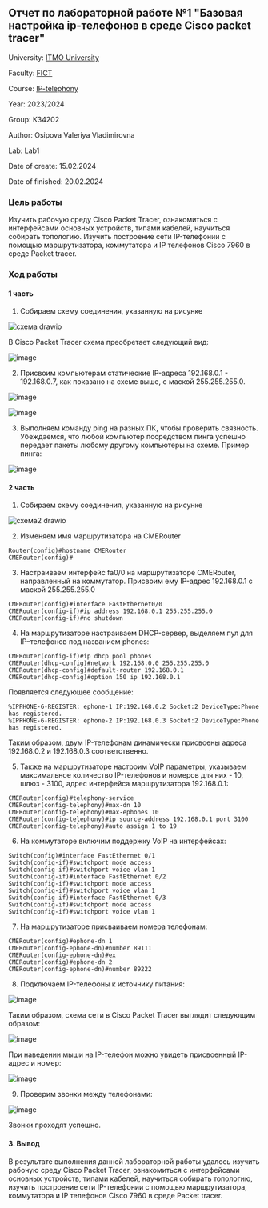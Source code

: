 ## Отчет по лабораторной работе №1 "Базовая настройка ip-телефонов в среде Сisco packet tracer"

University: [ITMO University](https://itmo.ru/ru/)

Faculty: [FICT](https://fict.itmo.ru)

Course: [IP-telephony](https://github.com/itmo-ict-faculty/ip-telephony)

Year: 2023/2024

Group: K34202

Author: Osipova Valeriya Vladimirovna

Lab: Lab1

Date of create: 15.02.2024

Date of finished: 20.02.2024

### Цель работы
Изучить рабочую среду Cisco Packet Tracer, ознакомиться с интерфейсами основных устройств, типами кабелей, научиться собирать топологию. Изучить построение сети IP-телефонии с помощью маршрутизатора, коммутатора и IP телефонов Cisco 7960 в среде Packet tracer.

### Ход работы

#### 1 часть

1. Собираем схему соединения, указанную на рисунке

![схема drawio](https://github.com/Valeriya-Osipova/2023_2024-ip-telephony-k34202-osipova-v-v/assets/64967406/e068d953-1b32-4213-8667-90387c9b1a86)

В Cisco Packet Tracer схема преобретает следующий вид:

![image](https://github.com/Valeriya-Osipova/2023_2024-ip-telephony-k34202-osipova-v-v/assets/64967406/9f5a7ee0-3358-4650-8349-d0e593a58c61)

2. Присвоим компьютерам статические IP-адреса 192.168.0.1 - 192.168.0.7, как показано на схеме выше, с маской 255.255.255.0.

![image](https://github.com/Valeriya-Osipova/2023_2024-ip-telephony-k34202-osipova-v-v/assets/64967406/131957d2-a943-44d5-8f26-abaaa91fab05)

![image](https://github.com/Valeriya-Osipova/2023_2024-ip-telephony-k34202-osipova-v-v/assets/64967406/3006be0b-4aff-4d16-aed5-14897fb3367e)

3. Выполняем команду ping на разных ПК, чтобы проверить связность. Убеждаемся, что любой компьютер посредством пинга успешно передает пакеты любому другому компьютеры на схеме. Пример пинга:

![image](https://github.com/Valeriya-Osipova/2023_2024-ip-telephony-k34202-osipova-v-v/assets/64967406/4acabaea-5b98-4b5d-9920-e8d766a291fe)

#### 2 часть

1. Собираем схему соединения, указанную на рисунке

![схема2 drawio](https://github.com/Valeriya-Osipova/2023_2024-ip-telephony-k34202-osipova-v-v/assets/64967406/5cfa828a-ae1d-4eeb-878b-1cdd741e2dd9)

2. Изменяем имя маршрутизатора на CMERouter

```
Router(config)#hostname CMERouter
CMERouter(config)#
```

3. Настраиваем интерфейс fa0/0 на маршрутизаторе CMERouter, направленный на коммутатор. Присвоим ему IP-адрес 192.168.0.1 с маской 255.255.255.0

```
CMERouter(config)#interface FastEthernet0/0
CMERouter(config-if)#ip address 192.168.0.1 255.255.255.0
CMERouter(config-if)#no shutdown
```

4. На маршрутизаторе настраиваем DHCP-сервер, выделяем пул для IP–телефонов под названием phones:

```
CMERouter(config-if)#ip dhcp pool phones
CMERouter(dhcp-config)#network 192.168.0.0 255.255.255.0
CMERouter(dhcp-config)#default-router 192.168.0.1
CMERouter(dhcp-config)#option 150 ip 192.168.0.1
```

Появляется следующее сообщение:

```
%IPPHONE-6-REGISTER: ephone-1 IP:192.168.0.2 Socket:2 DeviceType:Phone has registered.
%IPPHONE-6-REGISTER: ephone-2 IP:192.168.0.3 Socket:2 DeviceType:Phone has registered.
```

Таким образом, двум IP-телефонам динамически присвоены адреса 192.168.0.2 и 192.168.0.3 соответственно.

5. Также на маршрутизаторе настроим VoIP параметры, указываем максимальное количество IP-телефонов и номеров для них - 10, шлюз - 3100, адрес интерфейса маршрутизатора 192.168.0.1:

```
CMERouter(config)#telephony-service
CMERouter(config-telephony)#max-dn 10
CMERouter(config-telephony)#max-ephones 10
CMERouter(config-telephony)#ip source-address 192.168.0.1 port 3100
CMERouter(config-telephony)#auto assign 1 to 19
```

6. На коммутаторе включим поддержку VoIP на интерфейсах:

```
Switch(config)#interface FastEthernet 0/1
Switch(config-if)#switchport mode access
Switch(config-if)#switchport voice vlan 1
Switch(config-if)#interface FastEthernet 0/2
Switch(config-if)#switchport mode access
Switch(config-if)#switchport voice vlan 1
Switch(config-if)#interface FastEthernet 0/3
Switch(config-if)#switchport mode access
Switch(config-if)#switchport voice vlan 1
```

7. На маршрутизаторе присваиваем номера телефонам:

```
CMERouter(config)#ephone-dn 1
CMERouter(config-ephone-dn)#number 89111
CMERouter(config-ephone-dn)#ex
CMERouter(config)#ephone-dn 2
CMERouter(config-ephone-dn)#number 89222
```

8. Подключаем IP-телефоны к источнику питания:

![image](https://github.com/Valeriya-Osipova/2023_2024-ip-telephony-k34202-osipova-v-v/assets/64967406/5119ae06-5711-4894-89ed-cb4fe6154a97)

Таким образом, схема сети в Cisco Packet Tracer выглядит следующим образом:

![image](https://github.com/Valeriya-Osipova/2023_2024-ip-telephony-k34202-osipova-v-v/assets/64967406/a487eb20-a055-4c33-b847-536fbe693978)

При наведении мыши на IP-телефон можно увидеть присвоенный IP-адрес и номер:

![image](https://github.com/Valeriya-Osipova/2023_2024-ip-telephony-k34202-osipova-v-v/assets/64967406/06b91198-2abf-41ff-8088-913def9ff35c)

9. Проверим звонки между телефонами:

![image](https://github.com/Valeriya-Osipova/2023_2024-ip-telephony-k34202-osipova-v-v/assets/64967406/03943cd5-1d71-4e2a-990d-bbe1c9ca586d)

Звонки проходят успешно.

#### 3. Вывод

В результате выполнения данной лабораторной работы удалось изучить рабочую среду Cisco Packet Tracer, ознакомиться с интерфейсами основных устройств, типами кабелей, научиться собирать топологию, изучить построение сети IP-телефонии с помощью маршрутизатора, коммутатора и IP телефонов Cisco 7960 в среде Packet tracer.
